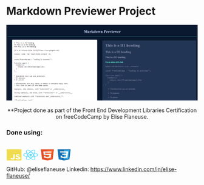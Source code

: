 # Markdown Previewer Project 
![preview of the project](./images/image.png)
<div style="text-align: center">
**Project done as part of the Front End Development Libraries Certification on freeCodeCamp by Elise Flaneuse.
</div>

### Done using:
<div style="display: inline_block"><br>
 <img align="center" alt="Js" height="30" width="40" src="https://raw.githubusercontent.com/devicons/devicon/master/icons/javascript/javascript-plain.svg">
  <img align="center" alt="React" height="30" width="40" src="https://raw.githubusercontent.com/devicons/devicon/master/icons/react/react-original.svg"> 
  <img align="center" alt="HTML" height="30" width="40" src="https://raw.githubusercontent.com/devicons/devicon/master/icons/html5/html5-original.svg">
  <img align="center" alt="CSS" height="30" width="40" src="https://raw.githubusercontent.com/devicons/devicon/master/icons/css3/css3-original.svg">
</div>

GitHub: @eliseflaneuse
Linkedin: https://www.linkedin.com/in/elise-flaneuse/
